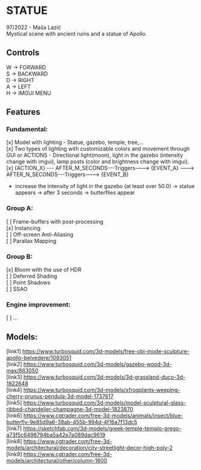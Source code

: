 # STATUE

97/2022 - Maša Lazić<br>
Mystical scene with ancient ruins and a statue of Apollo.<br>


## Controls

W -> FORWARD<br>
S -> BACKWARD<br>
D -> RIGHT<br>
A -> LEFT<br>
H -> IMGUI MENU<br>

## Features

### Fundamental:

[x] Model with lighting - Statue, gazebo, temple, tree,...<br>
[x] Two types of lighting with customizable colors and movement through GUI or ACTIONS - Directional light(moon), light in the gazebo (intensity change with imgui), lamp posts (color and brightness change with imgui).<br>
[x] {ACTION_X} --- AFTER_M_SECONDS---Triggers---> {EVENT_A} ---> AFTER_N_SECONDS---Triggers---> {EVENT_B}<br>
- increase the intensity of light in the gazebo (at least over 50.0) -> statue appears -> after 3 seconds -> butterflies appear<br>

### Group A:

[ ] Frame-buffers with post-processing   
[x] Instancing  
[ ] Off-screen Anti-Aliasing  
[ ] Parallax Mapping<br>

### Group B:

[x] Bloom with the use of HDR<br>
[ ] Deferred Shading  
[ ] Point Shadows  
[ ] SSAO

### Engine improvement:

[ ] ...

## Models:

[link1]   https://www.turbosquid.com/3d-models/free-obj-mode-sculpture-apollo-belvedere/1093051<br>
[link2]   https://www.turbosquid.com/3d-models/gazebo-wood-3d-max/863050<br>
[link3]   https://www.turbosquid.com/3d-models/3d-grassland-duco-3d-1822648<br>
[link4]   https://www.turbosquid.com/3d-models/xfrogplants-weeping-cherry-prunus-pendula-3d-model-1737617<br>
[link5]   https://www.turbosquid.com/3d-models/model-sculptural-glass-ribbed-chandelier-champagne-3d-model-1823870<br>
[link6]   https://www.cgtrader.com/free-3d-models/animals/insect/blue-butterfly-9e85d9a6-38ab-455b-994d-4f16a7f13dc5<br>
[link7]   https://sketchfab.com/3d-models/greek-temple-templo-grego-a73f5c6498794ba5a42e7a089dac9619<br>
[link8]   https://www.cgtrader.com/free-3d-models/architectural/decoration/city-streetlight-decor-high-poly-2<br>
[link9]   https://www.cgtrader.com/free-3d-models/architectural/other/column-1600<br>
